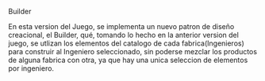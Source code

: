 Builder

En esta version del Juego, se implementa un nuevo patron de diseño creacional, el Builder, qué, tomando lo hecho en la anterior version del juego, se utlizan los elementos del catalogo de cada fabrica(Ingenieros) para construir al Ingeniero seleccionado, sin poderse mezclar los productos de alguna fabrica con otra, ya que hay una unica seleccion de elementos por ingeniero.
